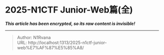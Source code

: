 # 2025-N1CTF Junior-Web篇(全)

_**This article has been encrypted, so its raw content is invisible!**_

---

> Author: N1Rvana  
> URL: http://localhost:1313/2025-n1ctf-junior-web%E7%AF%87%E5%85%A8/  

